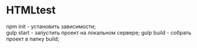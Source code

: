 # HTMLtest
npm init - установить зависимости;  
gulp start - запустить проект на локальном сервере; 
gulp build - собрать проект в папку build;
